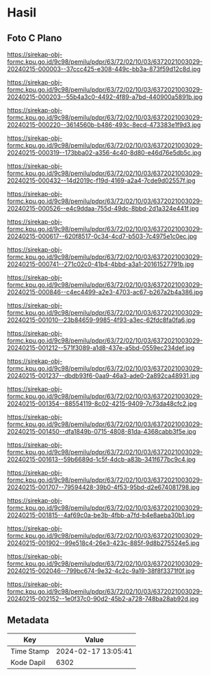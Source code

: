 # Hasil

## Foto C Plano

https://sirekap-obj-formc.kpu.go.id/9c98/pemilu/pdpr/63/72/02/10/03/6372021003029-20240215-000003--37ccc425-e308-449c-bb3a-873f59d12c8d.jpg

https://sirekap-obj-formc.kpu.go.id/9c98/pemilu/pdpr/63/72/02/10/03/6372021003029-20240215-000203--55b4a3c0-4492-4f89-a7bd-440900a5891b.jpg

https://sirekap-obj-formc.kpu.go.id/9c98/pemilu/pdpr/63/72/02/10/03/6372021003029-20240215-000220--3614560b-b486-493c-8ecd-473383e1f9d3.jpg

https://sirekap-obj-formc.kpu.go.id/9c98/pemilu/pdpr/63/72/02/10/03/6372021003029-20240215-000319--173bba02-a356-4c40-8d80-e46d76e5db5c.jpg

https://sirekap-obj-formc.kpu.go.id/9c98/pemilu/pdpr/63/72/02/10/03/6372021003029-20240215-000432--14d2019c-f19d-4169-a2a4-7cde9d02557f.jpg

https://sirekap-obj-formc.kpu.go.id/9c98/pemilu/pdpr/63/72/02/10/03/6372021003029-20240215-000526--e4c9ddaa-755d-49dc-8bbd-2d1a324e441f.jpg

https://sirekap-obj-formc.kpu.go.id/9c98/pemilu/pdpr/63/72/02/10/03/6372021003029-20240215-000617--620f8517-0c34-4cd7-b503-7c4975e1c0ec.jpg

https://sirekap-obj-formc.kpu.go.id/9c98/pemilu/pdpr/63/72/02/10/03/6372021003029-20240215-000741--271c02c0-41b4-4bbd-a3a1-20161527791b.jpg

https://sirekap-obj-formc.kpu.go.id/9c98/pemilu/pdpr/63/72/02/10/03/6372021003029-20240215-000846--c4ec4499-a2e3-4703-ac67-b267a2b4a386.jpg

https://sirekap-obj-formc.kpu.go.id/9c98/pemilu/pdpr/63/72/02/10/03/6372021003029-20240215-001010--23b84659-9985-4f93-a3ec-62fdc8fa0fa6.jpg

https://sirekap-obj-formc.kpu.go.id/9c98/pemilu/pdpr/63/72/02/10/03/6372021003029-20240215-001212--571f3089-a1d8-437e-a5bd-0559ec234def.jpg

https://sirekap-obj-formc.kpu.go.id/9c98/pemilu/pdpr/63/72/02/10/03/6372021003029-20240215-001237--dbdb93f6-0aa9-46a3-ade0-2a892ca48931.jpg

https://sirekap-obj-formc.kpu.go.id/9c98/pemilu/pdpr/63/72/02/10/03/6372021003029-20240215-001354--88554119-8c02-4215-9409-7c73da48cfc2.jpg

https://sirekap-obj-formc.kpu.go.id/9c98/pemilu/pdpr/63/72/02/10/03/6372021003029-20240215-001450--dfa1849b-0715-4808-81da-4368cabb3f5e.jpg

https://sirekap-obj-formc.kpu.go.id/9c98/pemilu/pdpr/63/72/02/10/03/6372021003029-20240215-001613--59b6689d-1c5f-4dcb-a83b-341f677bc9c4.jpg

https://sirekap-obj-formc.kpu.go.id/9c98/pemilu/pdpr/63/72/02/10/03/6372021003029-20240215-001707--79594428-39b0-4f53-95bd-d2e674081798.jpg

https://sirekap-obj-formc.kpu.go.id/9c98/pemilu/pdpr/63/72/02/10/03/6372021003029-20240215-001815--4af69c0a-be3b-4fbb-a7fd-b4e8aeba30b1.jpg

https://sirekap-obj-formc.kpu.go.id/9c98/pemilu/pdpr/63/72/02/10/03/6372021003029-20240215-001902--99e518c4-26e3-423c-885f-9d8b275524e5.jpg

https://sirekap-obj-formc.kpu.go.id/9c98/pemilu/pdpr/63/72/02/10/03/6372021003029-20240215-002046--799bc674-9e32-4c2c-9a19-38f8f3371f0f.jpg

https://sirekap-obj-formc.kpu.go.id/9c98/pemilu/pdpr/63/72/02/10/03/6372021003029-20240215-002152--1e0f37c0-90d2-45b2-a728-748ba28ab92d.jpg


## Metadata

| Key        | Value               |
| ---------- | ------------------- |
| Time Stamp | 2024-02-17 13:05:41 |
| Kode Dapil | 6302                |



